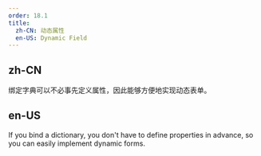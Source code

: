 ```yaml
---
order: 18.1
title:
  zh-CN: 动态属性
  en-US: Dynamic Field
---
```


## zh-CN

绑定字典可以不必事先定义属性，因此能够方便地实现动态表单。

## en-US

If you bind a dictionary, you don't have to define properties in advance, so you can easily implement dynamic forms.